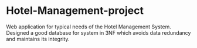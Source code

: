 # Hotel-Management-project
Web application for typical needs of the Hotel Management System.
Designed a good database for system in 3NF which avoids data redundancy and maintains its integrity.

